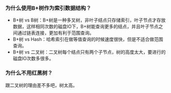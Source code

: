 ### 为什么使用B+树作为索引数据结构？

- B+树 vs B树：B+树是一种多叉树，非叶子结点只存储索引，叶子节点才存放数据，这样相同次数的磁盘IO下，B+树能查询更多的结点，并且叶子节点之间通过链表连接，更加有利于范围查询。
- B+树 vs Hash：哈希索引在做等值查询的时候速度很快，但是不适合做范围查询。
- B+树 vs 二叉树：二叉树每个结点只有两个子节点，树的高度太大，要进行的磁盘IO次数多很多。


### 为什么不用红黑树？  
跟二叉树的理由差不多吧，树太高。